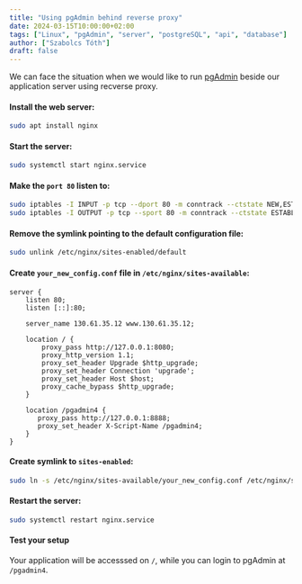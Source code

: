 ```yaml
---
title: "Using pgAdmin behind reverse proxy"
date: 2024-03-15T10:00:00+02:00
tags: ["Linux", "pgAdmin", "server", "postgreSQL", "api", "database"]
author: ["Szabolcs Tóth"]
draft: false
---
```


We can face the situation when we would like to run [pgAdmin](https://www.pgadmin.org/) beside our application server using recverse proxy.

#### Install the web server:
```bash
sudo apt install nginx
```
#### Start the server:
```bash
sudo systemctl start nginx.service
```

#### Make the `port 80` listen to:
```bash
sudo iptables -I INPUT -p tcp --dport 80 -m conntrack --ctstate NEW,ESTABLISHED -j ACCEPT
sudo iptables -I OUTPUT -p tcp --sport 80 -m conntrack --ctstate ESTABLISHED -j ACCEPT
```

#### Remove the symlink pointing to the default configuration file:
```bash
sudo unlink /etc/nginx/sites-enabled/default
```

#### Create `your_new_config.conf` file in `/etc/nginx/sites-available`:

```
server {
    listen 80;
    listen [::]:80;    

    server_name 130.61.35.12 www.130.61.35.12;    

    location / {
        proxy_pass http://127.0.0.1:8080;
        proxy_http_version 1.1;
        proxy_set_header Upgrade $http_upgrade;
        proxy_set_header Connection 'upgrade';
        proxy_set_header Host $host;
        proxy_cache_bypass $http_upgrade;
    }

    location /pgadmin4 {
       proxy_pass http://127.0.0.1:8888;
       proxy_set_header X-Script-Name /pgadmin4;
    }
}
```

#### Create symlink to `sites-enabled`:

```bash
sudo ln -s /etc/nginx/sites-available/your_new_config.conf /etc/nginx/sites-enabled/your_new_config.conf
```

#### Restart the server:
```bash
sudo systemctl restart nginx.service
```

#### Test your setup
Your application will be accesssed on `/`, while you can login to pgAdmin at `/pgadmin4`.



